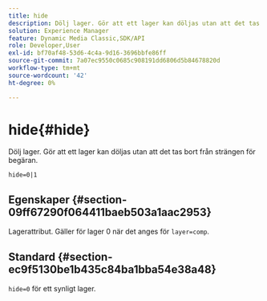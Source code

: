 ```yaml
---
title: hide
description: Dölj lager. Gör att ett lager kan döljas utan att det tas bort från strängen för begäran.
solution: Experience Manager
feature: Dynamic Media Classic,SDK/API
role: Developer,User
exl-id: bf70af48-53d6-4c4a-9d16-3696bbfe86ff
source-git-commit: 7a07ec9550c0685c908191dd6806d5b84678820d
workflow-type: tm+mt
source-wordcount: '42'
ht-degree: 0%

---
```


# hide{#hide}

Dölj lager. Gör att ett lager kan döljas utan att det tas bort från strängen för begäran.

`hide=0|1`

## Egenskaper {#section-09ff67290f064411baeb503a1aac2953}

Lagerattribut. Gäller för lager 0 när det anges för `layer=comp`.

## Standard {#section-ec9f5130be1b435c84ba1bba54e38a48}

`hide=0` för ett synligt lager.
